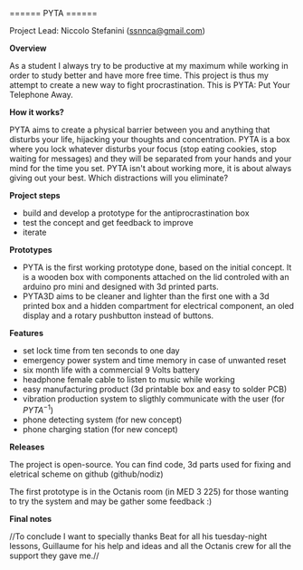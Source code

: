 ====== PYTA ======

Project Lead: Niccolo Stefanini (ssnnca@gmail.com)


**Overview**

As a student I always try to be productive at my maximum while working in order to study better and have more free time. This project is thus my attempt to create a new way to fight procrastination. This is PYTA: Put Your Telephone Away.

**How it works?**

PYTA aims to create a physical barrier between you and anything that disturbs your life, hijacking your thoughts and concentration. PYTA is a box where you lock whatever disturbs your focus (stop eating cookies, stop waiting for messages) and they will be separated from your hands and your mind for the time you set. PYTA isn't about working more, it is about always giving out your best. Which distractions will you eliminate?


**Project steps**
  - build and develop a prototype for the antiprocrastination box
  - test the concept and get feedback to improve
  - iterate


**Prototypes**
  - PYTA is the first working prototype done, based on the initial concept. It is a wooden box with components attached on the lid controled with an arduino pro mini and designed with 3d printed parts.
  -  PYTA3D aims to be cleaner and lighter than the first one with a 3d printed box and a hidden compartment for electrical component, an oled display and a rotary pushbutton instead of buttons.

**Features**
  *  set lock time from ten seconds to one day
  *  emergency power system and time memory in case of unwanted reset
  *  six month life with a commercial 9 Volts battery
  *  headphone female cable to listen to music while working
  *  easy manufacturing product (3d printable box and easy to solder PCB)
  *  vibration production system to sligthly communicate with the user (for $PYTA^{-1}$) 
  *  phone detecting system  (for new concept) 
  *  phone charging station  (for new concept) 

**Releases**

The project is open-source. You can find code, 3d parts used for fixing and eletrical scheme on github (github/nodiz)

The first prototype is in the Octanis room (in MED 3 225) for those wanting to try the system and may be gather some feedback :) 


**Final notes**

//To conclude I want to specially thanks Beat for all his tuesday-night lessons, Guillaume for his help and ideas and all the Octanis crew for all the support they gave me.//

